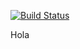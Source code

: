 [![Build Status](https://mivecindad.com/images/logo.png)](https://clinker.47deg.com/jenkins/view/Appsly/job/appsly-android-rest/)

Hola

